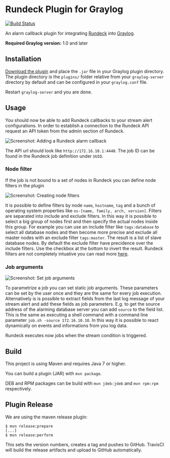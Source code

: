 Rundeck Plugin for Graylog
==========================

[![Build Status](https://travis-ci.org/Graylog2/graylog-plugin-rundeck.svg)](https://travis-ci.org/Graylog2/graylog-plugin-rundeck)

An alarm callback plugin for integrating [Rundeck](http://rundeck.org) into [Graylog](https://www.graylog.org).

**Required Graylog version:** 1.0 and later

## Installation

[Download the plugin](https://github.com/Graylog2/graylog-plugin-rundeck/releases)
and place the `.jar` file in your Graylog plugin directory. The plugin directory
is the `plugins/` folder relative from your `graylog-server` directory by default
and can be configured in your `graylog.conf` file.

Restart `graylog-server` and you are done.

## Usage

You should now be able to add Rundeck callbacks to your stream alert configurations. In order to establish a connection to the
Rundeck API request an API token from the admin section of Rundeck.

![Screenshot: Adding a Rundeck alarm callback](https://s3.amazonaws.com/graylog2public/images/plugin-rundeck-connect.png)

The API url should look like `http://172.16.10.1:4440`. The job ID can be found in the Rundeck job definition under `UUID`.

### Node filter

If the job is not bound to a set of nodes in Rundeck you can define node filters in the plugin

![Screenshot: Creating node filters](https://s3.amazonaws.com/graylog2public/images/plugin-rundeck-filter.png)

It is possible to define filters by node `name`, `hostname`, `tag` and a bunch of operating system properties like `os-[name, family, arch, version]`.
Filters are separated into include and exclude filters. In this way it is possible to select a big group of nodes first and then specify the actual nodes
inside this group. For example you can use an include filter like `tags:database` to select all database nodes and then become more precise and exclude all
master nodes with an exclude filter `tags:master`. The result is a list of slave database nodes.
By default the exclude filter have precidence over the include filters. Use the checkbox at the bottom to invert the result.
Rundeck filters are not completely intuative you can read more [here](http://rundeck.org/2.4.2/api/index.html#using-node-filters).

### Job arguments

![Screenshot: Set job arguments](https://s3.amazonaws.com/graylog2public/images/plugin-rundeck-args.png)

To parametrize a job you can set static job arguments. These parameters can be set by the user once and they are the same for every job execution.
Alternatively is is possible to extract fields from the last log message of your stream alert and add these fields as job parameters.
E.g. to get the source address of the alarming database server you can add `source` to the field list. This is the same as executing a shell command
with a command line parameter `job.sh -source 172.16.10.10`. In this way it is possible to react dynamically on events and informations from you log data.

Rundeck executes now jobs when the stream condition is triggered.

## Build

This project is using Maven and requires Java 7 or higher.

You can build a plugin (JAR) with `mvn package`.

DEB and RPM packages can be build with `mvn jdeb:jdeb` and `mvn rpm:rpm` respectively.

## Plugin Release

We are using the maven release plugin:

```
$ mvn release:prepare
[...]
$ mvn release:perform
```

This sets the version numbers, creates a tag and pushes to GitHub. TravisCI will build the release artifacts and upload to GitHub automatically.
